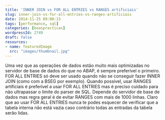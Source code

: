 ```yaml
---
title: 'INNER JOIN vs FOR ALL ENTRIES vs RANGES artificiais'
slug: inner-join-vs-for-all-entries-vs-ranges-artificiais
date: 2014-11-25 09:00:13
tags: [performance, sql]
categories: [boaspracticas]
wordpressId: 2749
draft: false
resources:
- name: featuredImage
  src: "images/thumbnail.jpg"
---
```

Uma vez que as operações de dados estão muito mais optimizadas no servidor de base de dados do que no ABAP, é sempre preferível o primeiro. FOR ALL ENTRIES só deve ser usado quando não se conseguir fazer INNER JOIN (como com a BSEG por exemplo). Quando possível, usar RANGES artificiais é preferível a usar FOR ALL ENTRIES mas é preciso cuidado para não ultrapassar o limite do parser de SQL. Depende do servidor de base de dados mas regra geral é de evitar RANGES com mais de 1000 linhas.
Claro que ao usar FOR ALL ENTRIES nunca te podes esquecer de verificar que a tabela interna não está vazia caso contrário todas as entradas da tabela serão lidas.
